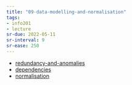 ```yaml
---
title: "09-data-modelling-and-normalisation"
tags: 
- info201 
- lecture
sr-due: 2022-05-11
sr-interval: 9
sr-ease: 250
---
```


- [redundancy-and-anomalies](notes/redundancy-and-anomalies.md)
- [dependencies](notes/dependencies.md)
- [normalisation](notes/normalisation.md)
